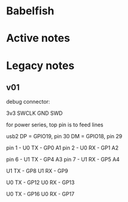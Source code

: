 Babelfish
=========
# Active notes


# Legacy notes
## v01

debug connector:

3v3 SWCLK GND SWD

for power series, top pin is to feed lines

usb2
DP = GPIO19, pin 30
DM = GPIO18, pin 29


pin 1 - U0 TX  - GP0   A1
pin 2 - U0 RX - GP1   A2

pin 6 - U1 TX - GP4   A3
pin 7 - U1 RX - GP5   A4

U1 TX - GP8
U1 RX - GP9

U0 TX - GP12
U0 RX - GP13

U0 TX - GP16
U0 RX - GP17
